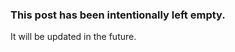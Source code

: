 ﻿---
Title: How this Blazor app was made
Category: Blazor
Description: A detailed walkthrough on how this app was made from coding to deployment. 
ImageUrl: how-this-app-was-made.png
Url: how-this-app-was-made
Date: 2020-09-30
DateUpdated: 2020-09-30
Tags: 
   - C#
   - Blazor-WebAssembly
   - Netlify
   - Azure-Pipelines
   - Standalone 
NoList: false
...

### This post has been intentionally left empty.

It will be updated in the future.